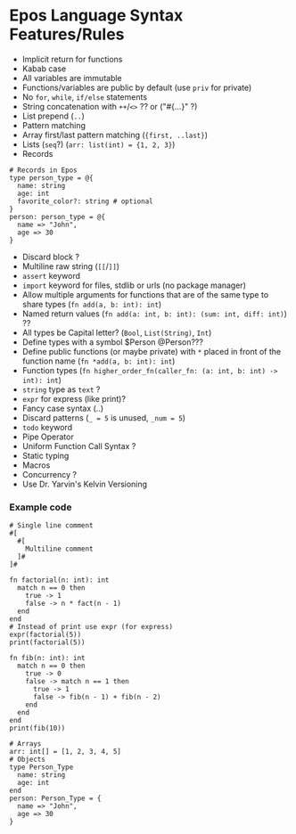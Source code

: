 # Epos Language Syntax Features/Rules

- Implicit return for functions
- Kabab case
- All variables are immutable
- Functions/variables are public by default (use `priv` for private)
- No `for`, `while`, `if/else` statements
- String concatenation with `++`/`<>` ?? or ("#{...}" ?)
- List prepend (`..`)
- Pattern matching
- Array first/last pattern matching (`{first, ..last}`)
- Lists (`seq`?) (`arr: list(int) = {1, 2, 3}`)
- Records
```epos
# Records in Epos
type person_type = @{
  name: string
  age: int
  favorite_color?: string # optional
}
person: person_type = @{
  name => "John",
  age => 30
}
```
- Discard block ?
- Multiline raw string (`[[`/`]]`)
- `assert` keyword
- `import` keyword for files, stdlib or urls (no package manager)
- Allow multiple arguments for functions that are of the same type to share types (`fn add(a, b: int): int`)
- Named return values (`fn add(a: int, b: int): (sum: int, diff: int)`) ??
- All types be Capital letter? (`Bool`, `List(String)`, `Int`)
- Define types with a symbol $Person @Person???
- Define public functions (or maybe private) with `*` placed in front of the function name (`fn *add(a, b: int): int`)
- Function types (`fn higher_order_fn(caller_fn: (a: int, b: int) -> int): int`)
- `string` type as `text` ?
- `expr` for express (like print)?
- Fancy case syntax (..)
- Discard patterns (`_ = 5` is unused, `_num = 5`)
- `todo` keyword
- Pipe Operator
- Uniform Function Call Syntax ?
- Static typing
- Macros
- Concurrency ?
- Use Dr. Yarvin's Kelvin Versioning

### Example code
```epos
# Single line comment
#[
  #[
    Multiline comment
  ]#
]#

fn factorial(n: int): int
  match n == 0 then
    true -> 1
    false -> n * fact(n - 1)
  end
end
# Instead of print use expr (for express)
expr(factorial(5))
print(factorial(5))

fn fib(n: int): int
  match n == 0 then
    true -> 0
    false -> match n == 1 then
      true -> 1
      false -> fib(n - 1) + fib(n - 2)
    end
  end
end
print(fib(10))

# Arrays
arr: int[] = [1, 2, 3, 4, 5]
# Objects
type Person_Type
  name: string
  age: int
end
person: Person_Type = {
  name => "John",
  age => 30
}
```
